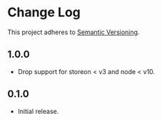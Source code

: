 # Change Log

This project adheres to [Semantic Versioning](http://semver.org/).

## 1.0.0

- Drop support for storeon < v3 and node < v10.

## 0.1.0

- Initial release.
